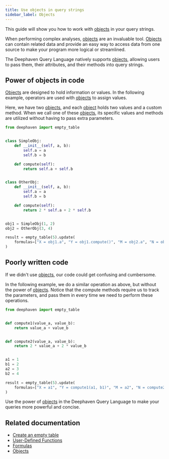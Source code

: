 ```yaml
---
title: Use objects in query strings
sidebar_label: Objects
---
```


This guide will show you how to work with [objects](../reference/query-language/types/objects.md) in your query strings.

When performing complex analyses, [objects](../reference/query-language/types/objects.md) are an invaluable tool. [Objects](../reference/query-language/types/objects.md) can contain related data and provide an easy way to access data from one source to make your program more logical or streamlined.

The Deephaven Query Language natively supports [objects](../reference/query-language/types/objects.md), allowing users to pass them, their attributes, and their methods into query strings.

## Power of objects in code

[Objects](../reference/query-language/types/objects.md) are designed to hold information or values. In the following example, operators are used with [objects](../reference/query-language/types/objects.md) to assign values.

Here, we have two [objects](../reference/query-language/types/objects.md), and each [object](../reference/query-language/types/objects.md) holds two values and a custom method. When we call one of these [objects](../reference/query-language/types/objects.md), its specific values and methods are utilized without having to pass extra parameters.

```python
from deephaven import empty_table


class SimpleObj:
    def __init__(self, a, b):
        self.a = a
        self.b = b

    def compute(self):
        return self.a + self.b


class OtherObj:
    def __init__(self, a, b):
        self.a = a
        self.b = b

    def compute(self):
        return 2 * self.a + 2 * self.b


obj1 = SimpleObj(1, 2)
obj2 = OtherObj(3, 4)

result = empty_table(5).update(
    formulas=["X = obj1.a", "Y = obj1.compute()", "M = obj2.a", "N = obj2.compute()"]
)
```

## Poorly written code

If we didn't use [objects](../reference/query-language/types/objects.md), our code could get confusing and cumbersome.

In the following example, we do a similar operation as above, but without the power of [objects](../reference/query-language/types/objects.md). Notice that the compute methods require us to track the parameters, and pass them in every time we need to perform these operations.

```python
from deephaven import empty_table


def compute1(value_a, value_b):
    return value_a + value_b


def compute2(value_a, value_b):
    return 2 * value_a + 2 * value_b


a1 = 1
b1 = 2
a2 = 3
b2 = 4

result = empty_table(5).update(
    formulas=["X = a1", "Y = compute1(a1, b1)", "M = a2", "N = compute2(a2, b2)"]
)
```

Use the power of [objects](../reference/query-language/types/objects.md) in the Deephaven Query Language to make your queries more powerful and concise.

## Related documentation

- [Create an empty table](./new-and-empty-table.md#empty_table)
- [User-Defined Functions](../how-to-guides/user-defined-functions.md)
- [Formulas](../how-to-guides/formulas-how-to.md)
- [Objects](../reference/query-language/types/objects.md)
